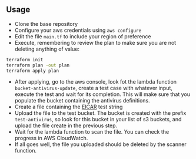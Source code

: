 ## Usage

* Clone the base repository
* Configure your aws credentials using `aws configure`
* Edit the file `main.tf` to include your region of preference
* Execute, remembering to review the plan to make sure you are not deleting anything of value:
```bash
terraform init
terraform plan -out plan
terraform apply plan
```
* After applying, go to the aws console, look fot the lambda function `bucket-antivirus-update`, create a test case with whatever input, execute the test and wait for its completion. This will make sure that you populate the bucket containing the antivirus definitions.
* Create a file containing the [EICAR](https://en.wikipedia.org/wiki/EICAR_test_file) test string
* Upload the file to the test bucket. The bucket is created with the prefix `test-antivirus`, so look for this bucket in your list of s3 buckets, and upload the file create in the previous step.
* Wait for the lambda function to scan the file. You can check the progress in AWS CloudWatch.
* If all goes well, the file you uploaded should be deleted by the scanner function.

